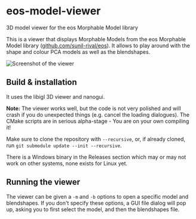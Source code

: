 # eos-model-viewer
3D model viewer for the eos Morphable Model library

This is a viewer that displays Morphable Models from the eos Morphable Model library ([github.com/sunil-rival/eos](https://github.com/sunil-rival/eos)).
It allows to play around with the shape and colour PCA models as well as the blendshapes.

![Screenshot of the viewer](https://github.com/sunil-rival/eos-model-viewer/blob/master/doc/viewer_screenshot.png)


## Build & installation

It uses the libigl 3D viewer and nanogui.

**Note:** The viewer works well, but the code is not very polished and will crash if you do unexpected things (e.g. cancel the loading dialogues).
The CMake scripts are in serious alpha-stage - You are on your own compiling it!

Make sure to clone the repository with `--recursive`, or, if already cloned, run `git submodule update --init --recursive`.

There is a Windows binary in the Releases section which may or may not work on other systems, none exists for Linux yet.

## Running the viewer

The viewer can be given a `-m` and `-b` options to open a specific model and blendshapes. If you don't specify these options, a GUI file dialog will pop up, asking you to first select the model, and then the blendshapes file.
